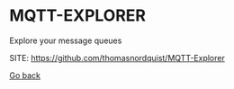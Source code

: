 # MQTT-EXPLORER
 
 Explore your message queues
 
 SITE: https://github.com/thomasnordquist/MQTT-Explorer

 [Go back](https://portable-linux-apps.github.io/apps.html)
